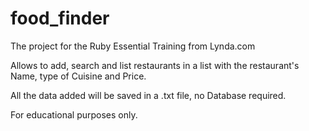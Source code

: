 # food_finder
The project for the Ruby Essential Training from Lynda.com

Allows to add, search and list restaurants in a list with the restaurant's Name, type of Cuisine and Price.

All the data added will be saved in a .txt file, no Database required.

For educational purposes only.
